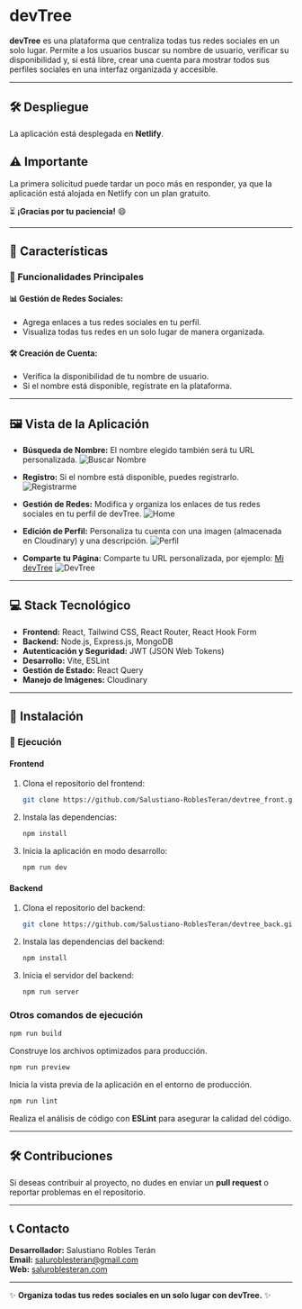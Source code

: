 # devTree

**devTree** es una plataforma que centraliza todas tus redes sociales en un solo lugar. Permite a los usuarios buscar su nombre de usuario, verificar su disponibilidad y, si está libre, crear una cuenta para mostrar todos sus perfiles sociales en una interfaz organizada y accesible.

---

## 🛠️ Despliegue

La aplicación está desplegada en **Netlify**.

## ⚠️ Importante

La primera solicitud puede tardar un poco más en responder, ya que la aplicación está alojada en Netlify con un plan gratuito.

⏳ **¡Gracias por tu paciencia!** 😄

---

## 🌟 Características

### 🔹 Funcionalidades Principales

#### 📊 Gestión de Redes Sociales:
- Agrega enlaces a tus redes sociales en tu perfil.
- Visualiza todas tus redes en un solo lugar de manera organizada.

#### 🛠️ Creación de Cuenta:
- Verifica la disponibilidad de tu nombre de usuario.
- Si el nombre está disponible, regístrate en la plataforma.

---

## 🖼️ Vista de la Aplicación

- **Búsqueda de Nombre:** El nombre elegido también será tu URL personalizada.
  ![Buscar Nombre](/frontend/src/assets/busqueda.png)

- **Registro:** Si el nombre está disponible, puedes registrarlo.
  ![Registrarme](/frontend/src/assets/crearCuenta.png)

- **Gestión de Redes:** Modifica y organiza los enlaces de tus redes sociales en tu perfil de devTree.
  ![Home](/frontend/src/assets/misRedes.png)

- **Edición de Perfil:** Personaliza tu cuenta con una imagen (almacenada en Cloudinary) y una descripción.
  ![Perfil](/frontend/src/assets/perfil.png)

- **Comparte tu Página:** Comparte tu URL personalizada, por ejemplo: [Mi devTree](https://devtree.saluroblesteran.com/portfolio)
  ![DevTree](/frontend/src/assets/Pagina.png)

---

## 💻 Stack Tecnológico

- **Frontend:** React, Tailwind CSS, React Router, React Hook Form
- **Backend:** Node.js, Express.js, MongoDB
- **Autenticación y Seguridad:** JWT (JSON Web Tokens)
- **Desarrollo:** Vite, ESLint
- **Gestión de Estado:** React Query
- **Manejo de Imágenes:** Cloudinary

---

## 🔄 Instalación

### 🚀 Ejecución

#### Frontend
1. Clona el repositorio del frontend:
   ```bash
   git clone https://github.com/Salustiano-RoblesTeran/devtree_front.git
   ```
2. Instala las dependencias:
   ```bash
   npm install
   ```
3. Inicia la aplicación en modo desarrollo:
   ```bash
   npm run dev
   ```

#### Backend
1. Clona el repositorio del backend:
   ```bash
   git clone https://github.com/Salustiano-RoblesTeran/devtree_back.git
   ```
2. Instala las dependencias del backend:
   ```bash
   npm install
   ```
3. Inicia el servidor del backend:
   ```bash
   npm run server
   ```

### Otros comandos de ejecución

```bash
npm run build
```
Construye los archivos optimizados para producción.

```bash
npm run preview
```
Inicia la vista previa de la aplicación en el entorno de producción.

```bash
npm run lint
```
Realiza el análisis de código con **ESLint** para asegurar la calidad del código.

---

## 🛠️ Contribuciones

Si deseas contribuir al proyecto, no dudes en enviar un **pull request** o reportar problemas en el repositorio.

---

## 📞 Contacto

**Desarrollador:** Salustiano Robles Terán  
**Email:** saluroblesteran@gmail.com  
**Web:** [saluroblesteran.com](https://saluroblesteran.com)  

---

✨ **Organiza todas tus redes sociales en un solo lugar con devTree.** ✨
